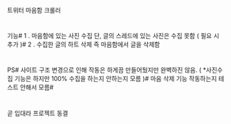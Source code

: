 트위터 마음함 크롤러
#
기능#
1 . 마음함에 있는 사진 수집 단, 글의 스레드에 있는 사진은 수집 못함 ( 필요 시 추가 )#
2 . 수집한 글의 하트 삭제 즉 마음함에서 글을 삭제함
#
PS#
사이트 구조 변경으로 인해 작동은 하게끔 만들어뒀지만 완벽하진 않음. ( *사진수집 기능은 하지만 100% 수집을 하는지 안하는지 모름 )#
마음 삭제 기능 작동하는지 테스트 안해서 모름#
#
곧 입대라 프로젝트 동결
